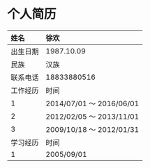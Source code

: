 # 个人简历


| 姓名 | 徐欢     |
| :------------- | :------------- |
| 出生日期      | 1987.10.09       | 性别     | 男       |
| 民族     | 汉族       | 婚姻状况     | 未婚      |
| 联系电话    | 18833880516 | 邮箱 | 67049155@qq.com  |
| 工作经历 | 时间 | 单位 | 职务 | 工作内容 |
| 1 | 2014/07/01 ～ 2016/06/01 | 石家庄瑞朗信实科技有限公司 | 系统集成工程师 | 软件维护，数据库维护，设备安装和调试，设备售前咨询 |
| 2 | 2012/02/05 ～ 2013/11/01 | 惠普公司 | IT技术支持 | 负责施耐德公司项目的helpdesk软硬件技术支持 |
| 3 | 2009/10/18 ～ 2012/01/31 | 中国人民大学后勤集团 | 系统维护 | 华仪酒店管理系统和数据库日常维护 |
| 学习经历 | 时间 | 学校 | 专业 | 学历 |
| 1 | 2005/09/01 | 河北师范大学 | 计算机科学与技术 | 本科 |

